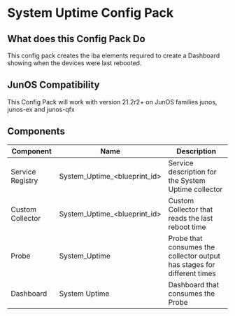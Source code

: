 # System Uptime Config Pack

## What does this Config Pack Do

This config pack creates the iba elements required to create a Dashboard showing when the devices were last rebooted.

## JunOS Compatibility
This Config Pack will work with version 21.2r2+ on JunOS families junos, junos-ex and junos-qfx

## Components

| Component | Name                         | Description                                                             |
|-----------|------------------------------|-------------------------------------------------------------------------|
|Service Registry | System_Uptime_<blueprint_id> | Service description for the System Uptime collector                     |
|Custom Collector| System_Uptime_<blueprint_id>                | Custom Collector that reads the last reboot time                        |
|Probe| System_Uptime                | Probe that consumes the collector output has stages for different times |
|Dashboard| System Uptime                | Dashboard that consumes the Probe                                       |                                              |

